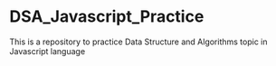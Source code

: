 # DSA_Javascript_Practice
This is a repository to practice Data Structure and Algorithms topic in Javascript language
